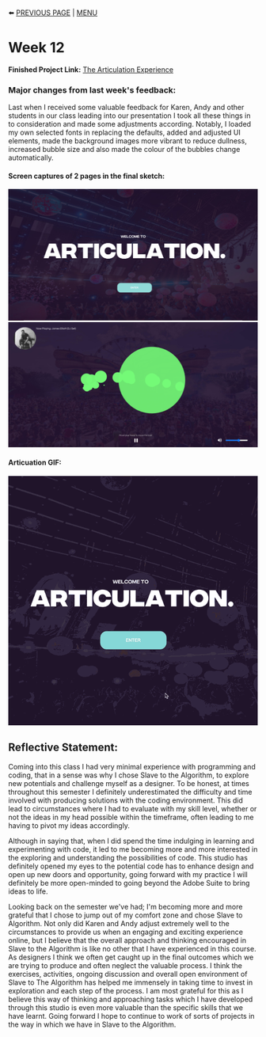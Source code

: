 :arrow_left: [PREVIOUS PAGE](https://github.com/connor-mcnamara/Slave-to-the-algorithm/tree/master/Week%2011 "PREVIOUS PAGE") | [MENU](https://github.com/connor-mcnamara/Slave-to-the-algorithm/blob/master/README.md "MENU")  
# Week 12
**Finished Project Link:** [The Articulation Experience](https://connor-mcnamara.github.io/Slave-to-the-algorithm/Articulation_/ "The Articulation Experience")


### Major changes from last week's feedback:

Last when I received some valuable feedback for Karen, Andy and other students in our class leading into our presentation I took all these things in to consideration and made some adjustments according. Notably, I loaded my own selected fonts in replacing the defaults, added and adjusted UI elements, made the background images more vibrant to reduce dullness, increased bubble size and also made the colour of the bubbles change automatically.

#### Screen captures of 2 pages in the final sketch:
![](ArticLanding.png)
![](Articulation.png)
#### Articuation GIF:
![](ArticulationGIF640x640.gif)

## Reflective Statement:
Coming into this class I had very minimal experience with programming and coding, that in a sense was why I chose Slave to the Algorithm, to explore new potentials and challenge myself as a designer. To be honest, at times throughout this semester I definitely underestimated the difficulty and time involved with producing solutions with the coding environment. This did lead to circumstances where I had to evaluate with my skill level, whether or not the ideas in my head possible within the timeframe, often leading to me having to pivot my ideas accordingly.

Although in saying that, when I did spend the time indulging in learning and experimenting with code, it led to me becoming more and more interested in the exploring and understanding the possibilities of code. This studio has definitely opened my eyes to the potential code has to enhance design and open up new doors and opportunity, going forward with my practice I will definitely be more open-minded to going beyond the Adobe Suite to bring ideas to life.

Looking back on the semester we've had; I'm becoming more and more grateful that I chose to jump out of my comfort zone and chose Slave to Algorithm. Not only did Karen and Andy adjust extremely well to the circumstances to provide us when an engaging and exciting experience online, but I believe that the overall approach and thinking encouraged in Slave to the Algorithm is like no other that I have experienced in this course. As designers I think we often get caught up in the final outcomes which we are trying to produce and often neglect the valuable process. I think the exercises, activities, ongoing discussion and overall open environment of Slave to The Algorithm has helped me immensely in taking time to invest in exploration and each step of the process. I am most grateful for this as I believe this way of thinking and approaching tasks which I have developed through this studio is even more valuable than the specific skills that we have learnt. Going forward I hope to continue to work of sorts of projects in the way in which we have in Slave to the Algorithm.
